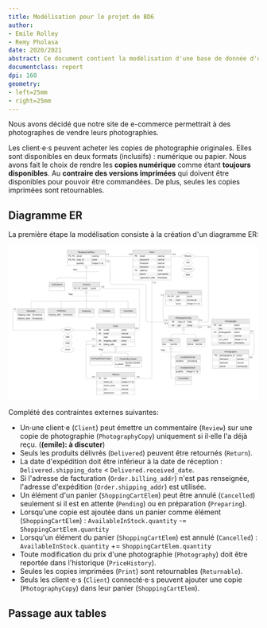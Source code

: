 ```yaml
---
title: Modélisation pour le projet de BD6
author:
- Emile Rolley
- Remy Pholasa
date: 2020/2021
abstract: Ce document contient la modélisation d'une base de donnée d'un site de e-commerce pour photographe.
documentclass: report
dpi: 160
geometry:
- left=25mm
- right=25mm
---
```


Nous avons décidé que notre site de e-commerce permettrait à des photographes de vendre
leurs photographies.

Les client$\cdot$e$\cdot$s peuvent acheter les copies de photographie originales.
Elles sont disponibles en deux formats (inclusifs) : numérique ou papier.
Nous avons fait le choix de rendre les **copies numérique** comme étant **toujours disponibles**.
Au **contraire des versions imprimées** qui doivent être disponibles pour pouvoir être commandées.
De plus, seules les copies imprimées sont retournables.

## Diagramme ER

La première étape la modélisation consiste à la création d'un diagramme ER:

![Diagramme ER](../images/ERD.png)

Complété des contraintes externes suivantes:

* Un$\cdot$une client$\cdot$e (`Client`) peut émettre un commentaire (`Review`) sur une copie de photographie (`PhotographyCopy`)
uniquement si il$\cdot$elle l'a déjà reçu. (**(emile): à discuter**)
* Seuls les produits délivrés (`Delivered`) peuvent être retournés (`Return`).
* La date d'expédition doit être inférieur à la date de réception : `Delivered.shipping_date` < `Delivered.received_date`.
* Si l'adresse de facturation (`Order.billing_addr`) n'est pas renseignée, l'adresse d'expédition (`Order.shipping_addr`) est utilisée.
* Un élément d'un panier (`ShoppingCartElem`) peut être annulé (`Cancelled`) seulement si il est en attente (`Pending`) ou en préparation (`Preparing`).
* Lorsqu'une copie est ajoutée dans un panier comme élément (`ShoppingCartElem`) : `AvailableInStock.quantity` -= `ShoppingCartElem.quantity`
* Lorsqu'un élément du panier (`ShoppingCartElem`) est annulé (`Cancelled`) : `AvailableInStock.quantity` += `ShoppingCartElem.quantity`
* Toute modification du prix d'une photographie (`Photography`) doit être reportée dans l'historique (`PriceHistory`).
* Seules les copies imprimées (`Print`) sont retournables (`Returnable`).
* Seuls les client$\cdot$e$\cdot$s (`Client`) connecté$\cdot$e$\cdot$s peuvent ajouter une copie (`PhotographyCopy`) dans leur panier (`ShoppingCartElem`).

## Passage aux tables
